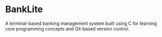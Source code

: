 # BankLite
A terminal-based banking management system built using C for learning core programming concepts and Git-based version control.
